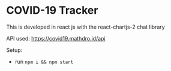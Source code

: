 # COVID-19 Tracker

This is developed in react js with the react-chartjs-2 chat library

API used: https://covid19.mathdro.id/api

Setup:
- run ```npm i && npm start```
